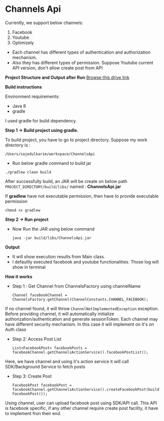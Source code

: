 # Channels Api
Currently, we support below channels:
1. Facebook 
2. Youtube
3. Optimizely

* Each channel has different types of authentication and authorization mechanism.
* Also they has different types of permission. Suppose Youtube current API version, don't allow create post from API

**Project Structure and Output after Run**
[Browse this drive link](https://drive.google.com/drive/folders/1FBiJr9YiFRMoOpbGdrii5wbFUU6Q-zia?usp=sharing)

**Build instructions**

Environment requirements:
* Java 8
* gradle

I used gradle for build dependency.

**Step 1 ->  Build project using gradle.**

To build project, you have to go to project directory. 
Suppose my work directory is :
```
/Users/sajedulkarim/workspace/ChannelsApi
```
* Run below gradle command to build jar
```
./gradlew clean build
```

After successfully build, an JAR will be create on below path
`PROJECT_DIRECTORY/build/libs/` named : **ChannelsApi.jar**

If **gradlew** have not executable permission, then have to provide executable permission
```
chmod +x gradlew
``` 
**Step 2 -> Run project**

* Now Run the JAR using below command
  ```
  java -jar build/libs/ChannelsApi.jar
  ```
**Output** 
* It will show execution results from Main class.
* I defaultly executed facebook and youtube functionalities. Those log will show in terminal

**How it works**

* Step 1 : Get Channel from ChannelsFactory using channelName

  `Channel facebookChannel = ChannelsFactory.getChannel(ChannelConstants.CHANNEL_FACEBOOK);`

If no channel found, it will throw `ChannelNotImplementedException` exception.
Before providing channel, it will automatically initialize authorization/authentication and generate sessionToken.
Each channel may have different security mechanism. In this case it will implement on it's on Auth class
 
* Step 2: Access Post List

  `List<FacebookPost> facebookPosts = facebookChannel.getChannelsActionService().facebookPostList();`

Here, we have channel and using it's action service it will call SDK/Background Service to fetch posts

* Step 3: Create Post

  `FacebookPost facebookPost = facebookChannel.getChannelsActionService().createFacebookPost(buildFacebookPost());`

Using channel, user can upload facebook post using SDK/API call. This API is facebook specific, if any other channel require create post facility, it have to implement fron their end.
